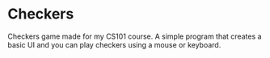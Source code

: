 # Checkers
Checkers game made for my CS101 course. A simple program that creates a basic UI and you can play checkers using a mouse or keyboard.
